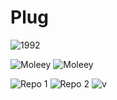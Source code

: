 #  Plug
 
![1992](https://user-images.githubusercontent.com/83184525/131260080-a416d0e8-59ae-4bc2-a302-c40681d2e11b.gif)

<img src="https://github-readme-stats.vercel.app/api?username=Moleey&show_icons=true&theme=tokyonight" alt="Moleey" style="min-width=50%">
     <img src="https://github-readme-stats.vercel.app/api/top-langs/?username=Moleey&theme=tokyonight&layout=compact" alt="Moleey" style="max-width=70%"/>

 ![Repo 1](https://github-readme-stats.vercel.app/api/pin/?username=Moleey&repo=IPPlugg.py&show_icons=true&theme=tokyonight)
 ![Repo 2](https://github-readme-stats.vercel.app/api/pin/?username=Moleey&repo=AminoInfo.py&show_icons=true&theme=tokyonight)
 ![v](https://komarev.com/ghpvc/?username=Moleey&color=0093C2&style=plastic&labelcolor=0093C2&label=viewers)
